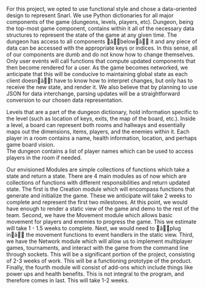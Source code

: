 For this project, we opted to use functional style and chose a data-oriented design to represent Snarl. We use Python dictionaries for all major components of the game (dungeons, levels, players, etc). Dungeon, being the top-most game component, contains within it all of the necessary data structures to represent the state of the game at any given time. The dungeon has access to all components âbelowâ it and any piece of data can be accessed with the appropriate keys or indices. In this sense, all of our components are dumb and do not know how to change themselves. Only user events will call functions that compute updated components that then become rendered for a user. As the game becomes networked, we anticipate that this will be conducive to maintaining global state as each client doesnât have to know how to interpret changes, but only has to receive the new state, and render it. We also believe that by planning to use JSON for data interchange, parsing updates will be a straightforward conversion to our chosen data representation.

Levels that are a part of the dungeon dictionary, hold information specific to the level (such as location of keys, exits, the map of the board, etc.). Inside a level, a board can represent both rooms and hallways and essentially maps out the dimensions, items, players, and the enemies within it. Each player in a room contains a name, health information, location, and perhaps game board vision.  
The dungeon contains a list of player names which can be used to access players in the room if needed.

Our envisioned Modules are simple collections of functions which take a state and return a state. There are 4 main modules as of now which are collections of functions with different responsibilities and return updated state. The first is the Creation module which will encompass functions that generate and initialize the game. These we anticipate will take 2 weeks to complete and represent the first two milestones. At this point, we would have enough to render a static view of the game and demo to the rest of the team. Second, we have the Movement module which allows basic movement for players and enemies to progress the game. This we estimate will take 1 - 1.5 weeks to complete. Next, we would need to âplug inâ the movement functions to event handlers in the static view. Third, we have the Network module which will allow us to implement multiplayer games, tournaments, and interact with the game from the command line through sockets. This will be a significant portion of the project, consisting of 2-3 weeks of work. This will be a functioning prototype of the product. Finally, the fourth module will consist of add-ons which include things like power ups and health benefits. This is not integral to the program, and therefore comes in last. This will take 1-2 weeks. 

